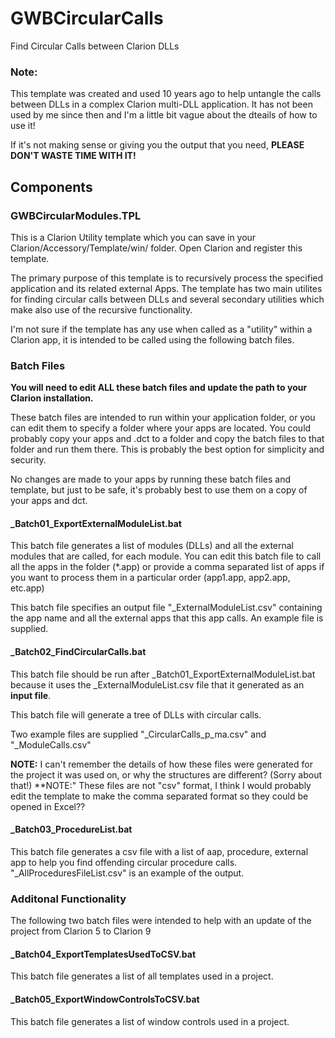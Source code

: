 # GWBCircularCalls
Find Circular Calls between Clarion DLLs

### Note:
This template was created and used 10 years ago to help untangle the calls between DLLs in a complex Clarion multi-DLL application. It has not been used by me since then and I'm a little bit vague about the dteails of how to use it!

If it's not making sense or giving you the output that you need, **PLEASE DON'T WASTE TIME WITH IT!**

## Components
### GWBCircularModules.TPL
This is a Clarion Utility template which you can save in your Clarion/Accessory/Template/win/ folder. Open Clarion and register this template.

The primary purpose of this template is to recursively process the specified application and its related external Apps.
The template has two main utilites for finding circular calls between DLLs and several secondary utilities which make also use of the recursive functionality.

I'm not sure if the template has any use when called as a "utility" within a Clarion app, it is intended to be called using the following batch files.

### Batch Files
**You will need to edit ALL these batch files and update the path to your Clarion installation.**

These batch files are intended to run within your application folder, or you can edit them to specify a folder where your apps are located. You could probably copy your apps and .dct to a folder and copy the batch files to that folder and run them there. This is probably the best option for simplicity and security.

No changes are made to your apps by running these batch files and template, but just to be safe, it's probably best to use them on a copy of your apps and dct.

#### _Batch01_ExportExternalModuleList.bat
This batch file generates a list of modules (DLLs) and all the external modules that are called, for each module.
You can edit this batch file to call all the apps in the folder (*.app) or provide a comma separated list of apps if you want to process them in a particular order (app1.app, app2.app, etc.app)

This batch file specifies an output file "_ExternalModuleList.csv" containing the app name and all the external apps that this app calls. An example file is supplied.

#### _Batch02_FindCircularCalls.bat
This batch file should be run after _Batch01_ExportExternalModuleList.bat because it uses the _ExternalModuleList.csv file that it generated as an **input file**.

This batch file will generate a tree of DLLs with circular calls.

Two example files are supplied "_CircularCalls_p_ma.csv" and "_ModuleCalls.csv"

**NOTE:** I can't remember the details of how these files were generated for the project it was used on, or why the structures are different? (Sorry about that!)
**NOTE:" These files are not "csv" format, I think I would probably edit the template to make the comma separated format so they could be opened in Excel??

#### _Batch03_ProcedureList.bat ##
This batch file generates a csv file with a list of aap, procedure, external app to help you find offending circular procedure calls.
"_AllProceduresFileList.csv" is an example of the output.

### Additonal Functionality ###
The following two batch files were intended to help with an update of the project from Clarion 5 to Clarion 9

#### _Batch04_ExportTemplatesUsedToCSV.bat ####
This batch file generates a list of all templates used in a project.

#### _Batch05_ExportWindowControlsToCSV.bat ####
This batch file generates a list of window controls used in a project.

